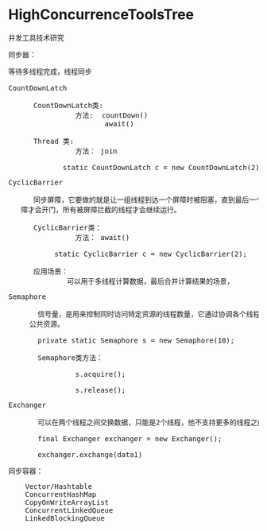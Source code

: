 # HighConcurrenceToolsTree
并发工具技术研究

同步器：

<pre>
等待多线程完成，线程同步

CountDownLatch

      CountDownLatch类:
                方法:  countDown()
                       await()

      Thread 类:
                方法： join

             static CountDownLatch c = new CountDownLatch(2)
</pre>

<pre>
CyclicBarrier

      同步屏障，它要做的就是让一组线程到达一个屏障时被阻塞，直到最后一个线程到达屏障时，屏
   障才会开门，所有被屏障拦截的线程才会继续运行。

      CyclicBarrier类：
                方法： await()

           static CyclicBarrier c = new CyclicBarrier(2);

      应用场景：
              可以用于多线程计算数据，最后合并计算结果的场景，
</pre>

<pre>
Semaphore

       信号量，是用来控制同时访问特定资源的线程数量，它通过协调各个线程，以保证合理的使用
     公共资源。

       private static Semaphore s = new Semaphore(10);

       Semaphore类方法：

                s.acquire();

                s.release();
</pre>

<pre>
Exchanger

       可以在两个线程之间交换数据，只能是2个线程，他不支持更多的线程之间互换数据。

       final Exchanger exchanger = new Exchanger();

       exchanger.exchange(data1)
</pre>


同步容器：

<pre>
    Vector/Hashtable
    ConcurrentHashMap
    CopyOnWriteArrayList
    ConcurrentLinkedQueue
    LinkedBlockingQueue
</pre>